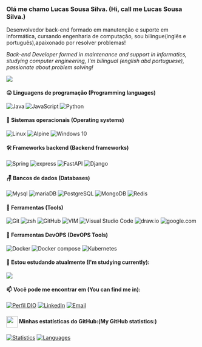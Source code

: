 ### Olá me chamo Lucas Sousa Silva. (Hi, call me Lucas Sousa Silva.)

Desenvolvedor back-end formado em manutenção e suporte em informática, cursando engenharia de computação, sou bilingue(inglês e português),apaixonado por resolver problemas!

_Back-end Developer formed in maintenance and support in informatics, studying computer engineering, I'm bilingual (english abd portuguese), passionate about problem solving!_

<a href="https://visitorbadge.io/status?path=https://github.com/lssv6/"><img src="https://api.visitorbadge.io/api/combined?path=https://github.com/lssv6/&label=Visitantes(visitors)%20(HOJE%2FTotal)(today/total)&labelColor=%235b187e&countColor=%235b187e&labelStyle=upper"/></a>

<div style="width: max-content;">


#### 😜 Linguagens de programação (Programming languages)

![Java](https://img.shields.io/badge/Java-%23DB2A20?style=flat-square&labelColor=%23414141&logo=coffeescript&logoColor=white)
![JavaScript](https://img.shields.io/badge/JavaScript-%23EFD81D?style=flat-square&labelColor=%23414141&logo=javascript&logoColor=white)
![Python](https://img.shields.io/badge/Python-%232AAEE9?style=flat-square&labelColor=%23414141&logo=python&logoColor=white)</div>

#### 💽 Sistemas operacionais (Operating systems)

![Linux](https://img.shields.io/badge/Linux%20(Manjaro)-%231A9A7A?style=flat-square&labelColor=%23414141&logo=linux&logoColor=white)
![Alpine](https://img.shields.io/badge/Alpine-%232AAEE9?style=flat-square&labelColor=%23414141&logo=alpinelinux&logoColor=white)
![Windows 10](https://img.shields.io/badge/Windows10-%232AAEE9?style=flat-square&labelColor=%23414141&logo=windows&logoColor=white)</div>



#### 🛠️ Frameworks backend (Backend frameworks)

![Spring](https://img.shields.io/badge/spring-%23631F74?style=flat-square&labelColor=%23414141&logo=spring&logoColor=white)
![express](https://img.shields.io/badge/express.js-%23055595?style=flat-square&labelColor=%23414141&logo=express&logoColor=white)
![FastAPI](https://img.shields.io/badge/FastAPI-%23055595?style=flat-square&labelColor=%23414141&logo=fastapi&logoColor=white)
![Django](https://img.shields.io/badge/Django-%23055595?style=flat-square&labelColor=%23414141&logo=django&logoColor=white)</div>

#### 🪑 Bancos de dados (Databases)

![Mysql](https://img.shields.io/badge/MySQL-%23DB2A20.svg?style=flat-square&labelColor=%23414141&logo=mysql&logoColor=white)
![mariaDB](https://img.shields.io/badge/mariaDB-%23055595.svg?style=flat-square&labelColor=%23414141&logo=mariadb&logoColor=white)
![PostgreSQL](https://img.shields.io/badge/PostgreSQL-%23316192.svg?style=flat-square&labelColor=%23414141&logo=postgresql&logoColor=white)
![MongoDB](https://img.shields.io/badge/MongoDB-%231A9A7A?style=flat-square&labelColor=%23414141&logo=mongodb&logoColor=white)
![Redis](https://img.shields.io/badge/Redis-%23DB2A20?style=flat-square&labelColor=%23414141&logo=redis&logoColor=white)</div>

#### 👾 Ferramentas (Tools)

![Git](https://img.shields.io/badge/Git-%23000?style=flat-square&labelColor=%23414141&logo=git&logoColor=white)
![zsh](https://img.shields.io/badge/zsh-%23000?style=flat-square&labelColor=%23414141&logo=zsh&logoColor=white)
![GitHub](https://img.shields.io/badge/GitHub-%23055595.svg?style=flat-square&labelColor=%23414141&logo=github&logoColor=white)
![VIM](https://img.shields.io/badge/Vim-%232D9EEA?style=flat-square&labelColor=%23414141&logo=vim&logoColor=white)
![Visual Studio Code](https://img.shields.io/badge/Visual%20Studio%20Code-%232D9EEA?style=flat-square&labelColor=%23414141&logo=visual-studio-code&logoColor=white)
![draw.io](https://img.shields.io/badge/diagrams.net-%232D9EEA?style=flat-square&labelColor=%23414141&logo=diagramsdotnet&logoColor=white)
![google.com](https://img.shields.io/badge/google.com-%232D9EEA?style=flat-square&labelColor=%23414141&logo=google&logoColor=white)</div></div>

#### 🚢 Ferramentas DevOPS  (DevOPS Tools)

![Docker](https://img.shields.io/badge/Docker-%23000?style=flat-square&labelColor=%23414141&logo=docker&logoColor=white)
![Docker compose](https://img.shields.io/badge/Docker%20compose-%23000?style=flat-square&labelColor=%23414141&logo=docker&logoColor=white)
![Kubernetes](https://img.shields.io/badge/K8S-%23055595.svg?style=flat-square&labelColor=%23414141&logo=kubernetes&logoColor=white)</div></div>


#### 🌱 Estou estudando atualmente (I'm studying currently):
<div>
    <img src="https://img.shields.io/badge/Kubernetes-%232F74C0?style=flat-square&labelColor=%23414141&logo=kubernetes&logoColor=white" />
</div>

#### 📫 Você pode me encontrar em (You can find me in):

[![Perfil DIO](https://img.shields.io/badge/-Meu%20Perfil%20na%20DIO-30A3DC?style=for-the-badge)](https://web.dio.me/users/lucassousasilva)
[![LinkedIn](https://img.shields.io/badge/-LinkedIn-%230A66C2?style=flat-square&labelColor=%230A66C2&logo=linkedin&logoColor=black&link=https://www.linkedin.com/in/arthurgalanti/)](https://www.linkedin.com/in/lucas-sousa-silva-116267259/)
[![Email](https://img.shields.io/badge/lucassousasilva@yahoo.com-%230078D4.svg?style=flat-square&logo=microsoftoutlook&logoColor=black&link=mailto:lucassousasilva@yahoo.com)](mailto:lucassousasilva@yahoo.com)

#### <img src="https://github.githubassets.com/images/modules/logos_page/GitHub-Mark.png" width="30" style="vertical-align: middle;"> Minhas estatísticas do GitHub:(My GitHub statistics:) 
[![Statistics](https://github-readme-stats.vercel.app/api?username=lssv6&show_icons=true&locale=pt-BR&&theme=dark)](https://github.com/lssv6?tab=repositories)
[![Languages](https://github-readme-stats.vercel.app/api/top-langs/?username=lssv6&layout=compact&locale=pt-BR&&theme=dark)](https://github.com/lssv6?tab=repositories)

